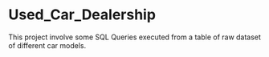 # Used_Car_Dealership
This project involve some SQL Queries executed from a table of raw dataset of different car models.
